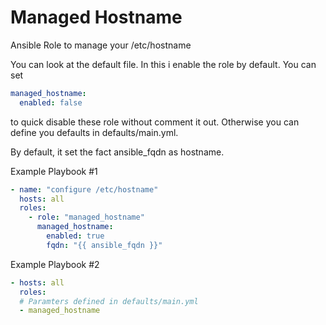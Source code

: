 # Managed Hostname

Ansible Role to manage your /etc/hostname

You can look at the default file. In this i enable the role by default. You can set
```yaml
managed_hostname:
  enabled: false
```
to quick disable these role without comment it out. Otherwise you can define you defaults in defaults/main.yml.

By default, it set the fact ansible_fqdn as hostname.

Example Playbook #1
```yaml
- name: "configure /etc/hostname"
  hosts: all
  roles:
    - role: "managed_hostname"
      managed_hostname:
        enabled: true
        fqdn: "{{ ansible_fqdn }}"
```

Example Playbook #2
```yaml
- hosts: all
  roles:
  # Paramters defined in defaults/main.yml
  - managed_hostname
```
